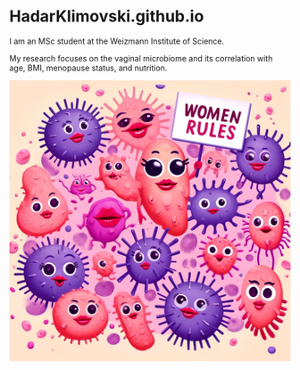 # HadarKlimovski.github.io



I am an MSc student at the Weizmann Institute of Science.

My research focuses on the vaginal microbiome and its correlation with age, BMI, menopause status, and nutrition.

![](microbiom.jpg)
